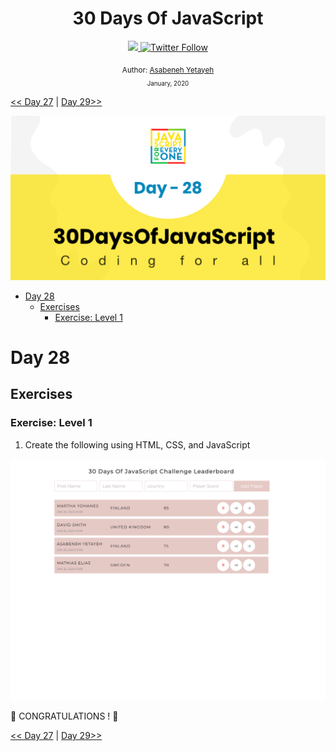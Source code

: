 <div align="center">
  <h1> 30 Days Of JavaScript</h1>
  <a class="header-badge" target="_blank" href="https://www.linkedin.com/in/asabeneh/">
  <img src="https://img.shields.io/badge/style--5eba00.svg?label=LinkedIn&logo=linkedin&style=social">
  </a>
  <a class="header-badge" target="_blank" href="https://twitter.com/Asabeneh">
  <img alt="Twitter Follow" src="https://img.shields.io/twitter/follow/asabeneh?style=social">
  </a>

<sub>Author:
<a href="https://www.linkedin.com/in/asabeneh/" target="_blank">Asabeneh Yetayeh</a><br>
<small> January, 2020</small>
</sub>

</div>

[<< Day 27](https://github.com/Asabeneh/30DaysOfJavaScript/blob/master/27_Day/27_day_dom_day_7.md) | [Day 29>>](https://github.com/Asabeneh/30DaysOfJavaScript/blob/master/29_Day/29_day_dom_day_9.md)

![Thirty Days Of JavaScript](../images/banners/day_1_28.png)

- [Day 28](#day-28)
  - [Exercises](#exercises)
    - [Exercise: Level 1](#exercise-level-1)

# Day 28

## Exercises

### Exercise: Level 1

1. Create the following using HTML, CSS, and JavaScript

![Slider](./../images/projects/dom_mini_project_leaderboard_day_8.1.gif)

🎉 CONGRATULATIONS ! 🎉

[<< Day 27](https://github.com/Asabeneh/30DaysOfJavaScript/blob/master/27_Day/27_day_dom_day_7.md) | [Day 29>>](https://github.com/Asabeneh/30DaysOfJavaScript/blob/master/29_Day/29_day_dom_day_9.md)
